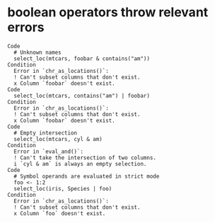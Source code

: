 # boolean operators throw relevant errors

    Code
      # Unknown names
      select_loc(mtcars, foobar & contains("am"))
    Condition
      Error in `chr_as_locations()`:
      ! Can't subset columns that don't exist.
      x Column `foobar` doesn't exist.
    Code
      select_loc(mtcars, contains("am") | foobar)
    Condition
      Error in `chr_as_locations()`:
      ! Can't subset columns that don't exist.
      x Column `foobar` doesn't exist.
    Code
      # Empty intersection
      select_loc(mtcars, cyl & am)
    Condition
      Error in `eval_and()`:
      ! Can't take the intersection of two columns.
      i `cyl & am` is always an empty selection.
    Code
      # Symbol operands are evaluated in strict mode
      foo <- 1:2
      select_loc(iris, Species | foo)
    Condition
      Error in `chr_as_locations()`:
      ! Can't subset columns that don't exist.
      x Column `foo` doesn't exist.

